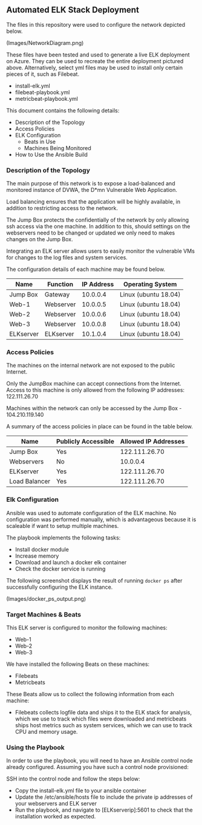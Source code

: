 ## Automated ELK Stack Deployment

The files in this repository were used to configure the network depicted below.

(Images/NetworkDiagram.png)

These files have been tested and used to generate a live ELK deployment on Azure. They can be used to recreate the entire deployment pictured above. Alternatively, select yml files may be used to install only certain pieces of it, such as Filebeat.

  - install-elk.yml
  - filebeat-playbook.yml
  - metricbeat-playbook.yml

This document contains the following details:
- Description of the Topology
- Access Policies
- ELK Configuration
  - Beats in Use
  - Machines Being Monitored
- How to Use the Ansible Build


### Description of the Topology

The main purpose of this network is to expose a load-balanced and monitored instance of DVWA, the D*mn Vulnerable Web Application.

Load balancing ensures that the application will be highly available, in addition to restricting access to the network.

The Jump Box protects the confidentially of the network by only allowing ssh access via the one machine. In addition to this, should settings on the webservers need to be changed or updated we only need to makes changes on the Jump Box.

Integrating an ELK server allows users to easily monitor the vulnerable VMs for changes to the log files and system services.

The configuration details of each machine may be found below.


| Name         | Function   | IP Address | Operating System      |
|----------    |----------  |------------|------------------     |
| Jump Box     | Gateway    | 10.0.0.4   | Linux (ubuntu 18.04)  |
| Web-1        | Webserver  | 10.0.0.5   | Linux (ubuntu 18.04)  |
| Web-2        | Webserver  | 10.0.0.6   | Linux (ubuntu 18.04)  |
| Web-3        | Webserver  | 10.0.0.8   | Linux (ubuntu 18.04)  |
| ELKserver    | ELKserver  | 10.1.0.4   | Linux (ubuntu 18.04)  |

### Access Policies

The machines on the internal network are not exposed to the public Internet. 

Only the JumpBox machine can accept connections from the Internet. Access to this machine is only allowed from the following IP addresses: 122.111.26.70

Machines within the network can only be accessed by the Jump Box - 104.210.119.140

A summary of the access policies in place can be found in the table below.

| Name          | Publicly Accessible  | Allowed IP Addresses |
|----------     |--------------------- |----------------------|
| Jump Box      | Yes                  | 122.111.26.70        |
| Webservers    | No                   | 10.0.0.4             |
| ELKserver     | Yes                  | 122.111.26.70        |
| Load Balancer | Yes                  | 122.111.26.70        |

### Elk Configuration

Ansible was used to automate configuration of the ELK machine. No configuration was performed manually, which is advantageous because it is scaleable if want to setup multiple machines.

The playbook implements the following tasks:

- Install docker module
- Increase memory
- Download and launch a docker elk container
- Check the docker service is running

The following screenshot displays the result of running `docker ps` after successfully configuring the ELK instance.

(Images/docker_ps_output.png)

### Target Machines & Beats
This ELK server is configured to monitor the following machines:
- Web-1
- Web-2
- Web-3

We have installed the following Beats on these machines:
- Filebeats
- Metricbeats

These Beats allow us to collect the following information from each machine:
- Filebeats collects logfile data and ships it to the ELK stack for analysis, which we use to track which files were downloaded and metricbeats ships host metrics such as system services, which we can use to track CPU and memory usage.

### Using the Playbook
In order to use the playbook, you will need to have an Ansible control node already configured. Assuming you have such a control node provisioned: 

SSH into the control node and follow the steps below:
- Copy the install-elk.yml file to your ansible container
- Update the /etc/ansible/hosts file to include the private ip addresses of your webservers and ELK server
- Run the playbook, and navigate to [ELKserverip]:5601 to check that the installation worked as expected.